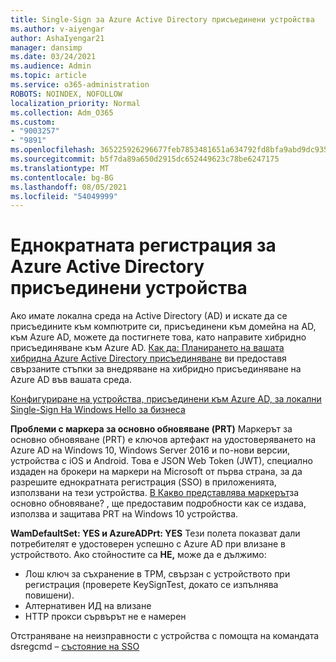 ```yaml
---
title: Single-Sign за Azure Active Directory присъединени устройства
ms.author: v-aiyengar
author: AshaIyengar21
manager: dansimp
ms.date: 03/24/2021
ms.audience: Admin
ms.topic: article
ms.service: o365-administration
ROBOTS: NOINDEX, NOFOLLOW
localization_priority: Normal
ms.collection: Adm_O365
ms.custom:
- "9003257"
- "9891"
ms.openlocfilehash: 365225926296677feb7853481651a634792fd8bfa9abd9dc9359ffaae50b60eb
ms.sourcegitcommit: b5f7da89a650d2915dc652449623c78be6247175
ms.translationtype: MT
ms.contentlocale: bg-BG
ms.lasthandoff: 08/05/2021
ms.locfileid: "54049999"
---
```

# <a name="single-sign-on-for-azure-active-directory-joined-devices"></a>Еднократната регистрация за Azure Active Directory присъединени устройства

Ако имате локална среда на Active Directory (AD) и искате да се присъедините към компютрите си, присъединени към домейна на AD, към Azure AD, можете да постигнете това, като направите хибридно присъединяване към Azure AD. [Как да: Планирането на вашата хибридна Azure Active Directory присъединяване](https://docs.microsoft.com/azure/active-directory/devices/hybrid-azuread-join-plan) ви предоставя свързаните стъпки за внедряване на хибридно присъединяване на Azure AD във вашата среда.

[Конфигуриране на устройства, присъединени към Azure AD, за локални Single-Sign На Windows Hello за бизнеса](https://docs.microsoft.com/azure/active-directory/devices/hybrid-azuread-join-plan) 

**Проблеми с маркера за основно обновяване (PRT)** Маркерът за основно обновяване (PRT) е ключов артефакт на удостоверяването на Azure AD на Windows 10, Windows Server 2016 и по-нови версии, устройства с iOS и Android. Това е JSON Web Token (JWT), специално издаден на брокери на маркери на Microsoft от първа страна, за да разрешите еднократната регистрация (SSO) в приложенията, използвани на тези устройства. [В Какво представлява маркерът](https://docs.microsoft.com/azure/active-directory/devices/concept-primary-refresh-token)за основно обновяване? , ще предоставим подробности как се издава, използва и защитава PRT на Windows 10 устройства.

**WamDefaultSet: YES и AzureADPrt: YES** Тези полета показват дали потребителят е удостоверен успешно с Azure AD при влизане в устройството. Ако стойностите са **НЕ,** може да е дължимо:

- Лош ключ за съхранение в TPM, свързан с устройството при регистрация (проверете KeySignTest, докато се изпълнява повишени).
- Алтернативен ИД на влизане
- HTTP прокси сървърът не е намерен

Отстраняване на неизправности с устройства с помощта на командата dsregcmd – [състояние на SSO](https://docs.microsoft.com/azure/active-directory/devices/troubleshoot-device-dsregcmd#sso-state)
